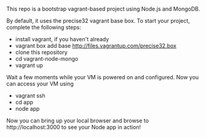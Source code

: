 This repo is a bootstrap vagrant-based project using Node.js and MongoDB. 

By default, it uses the precise32 vagrant base box. To start your project, complete the following steps:

* install vagrant, if you haven't already
* vagrant box add base http://files.vagrantup.com/precise32.box
* clone this repository
* cd vagrant-node-mongo
* vagrant up

Wait a few moments while your VM is powered on and configured. Now you can access your VM using

* vagrant ssh
* cd app
* node app

Now you can bring up your local browser and browse to http://localhost:3000 to see your Node app in action!
